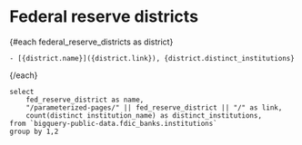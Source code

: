 # Federal reserve districts

<DataTable data={federal_reserve_districts} link=link/>

{#each federal_reserve_districts as district}

    - [{district.name}]({district.link}), {district.distinct_institutions}

{/each}

```federal_reserve_districts
select 
    fed_reserve_district as name, 
    "/parameterized-pages/" || fed_reserve_district || "/" as link,
    count(distinct institution_name) as distinct_institutions,
from `bigquery-public-data.fdic_banks.institutions`
group by 1,2
```
